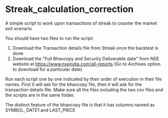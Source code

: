 # Streak_calculation_correction
A simple script to work upon transactions of streak to counter the market exit scenario

You should have two files to run the script:

1. Download the Transaction details file from Streak once the backtest is done
2. Download the "Full Bhavcopy and Security Deliverable date" from NSE website at https://www.nseindia.com/all-reports (Go to Archives option to download for a particular date)

Run each script one by one indicated by their order of execution in their file names.
First it will ask for the bhavcopy file, then it will ask for the transaction details file.
Make sure all the files including the two csv files and the scripts are in the same folder.

The distinct feature of the bhavcopy file is that it has columns named as SYMBOL, DATE1 and LAST_PRICE
